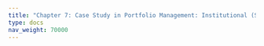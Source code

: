 ```yaml
---
title: "Chapter 7: Case Study in Portfolio Management: Institutional (SWF)"
type: docs
nav_weight: 70000
---
```

